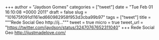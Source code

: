 
+++
author = "Jaydson Gomes"
categories = ["tweet"]
date = "Tue Feb 01 16:10:08 +0000 2011"
draft = false
slug = "101675f091d1161ed660982958f953d3cba99b97"
tags = ["tweet"]
title = """Rede Social Geo http://ij..."""
tweet = true
micro = true
tweet_url = "https://twitter.com/jaydson/status/32470767652311040"
+++
Rede Social Geo http://ijustmadelove.com/
